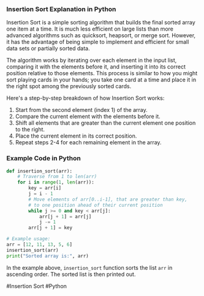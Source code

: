 ### Insertion Sort Explanation in Python

Insertion Sort is a simple sorting algorithm that builds the final sorted array one item at a time. It is much less efficient on large lists than more advanced algorithms such as quicksort, heapsort, or merge sort. However, it has the advantage of being simple to implement and efficient for small data sets or partially sorted data.

The algorithm works by iterating over each element in the input list, comparing it with the elements before it, and inserting it into its correct position relative to those elements. This process is similar to how you might sort playing cards in your hands; you take one card at a time and place it in the right spot among the previously sorted cards.

Here's a step-by-step breakdown of how Insertion Sort works:
1. Start from the second element (index 1) of the array.
2. Compare the current element with the elements before it.
3. Shift all elements that are greater than the current element one position to the right.
4. Place the current element in its correct position.
5. Repeat steps 2-4 for each remaining element in the array.

### Example Code in Python

```python
def insertion_sort(arr):
    # Traverse from 1 to len(arr)
    for i in range(1, len(arr)):
        key = arr[i]
        j = i - 1
        # Move elements of arr[0..i-1], that are greater than key,
        # to one position ahead of their current position
        while j >= 0 and key < arr[j]:
            arr[j + 1] = arr[j]
            j -= 1
        arr[j + 1] = key

# Example usage:
arr = [12, 11, 13, 5, 6]
insertion_sort(arr)
print("Sorted array is:", arr)
```

In the example above, `insertion_sort` function sorts the list `arr` in ascending order. The sorted list is then printed out.

#Insertion Sort #Python